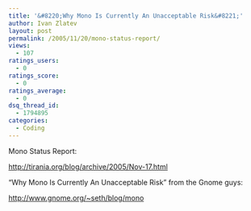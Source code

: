 ```yaml
---
title: '&#8220;Why Mono Is Currently An Unacceptable Risk&#8221;'
author: Ivan Zlatev
layout: post
permalink: /2005/11/20/mono-status-report/
views:
  - 107
ratings_users:
  - 0
ratings_score:
  - 0
ratings_average:
  - 0
dsq_thread_id:
  - 1794895
categories:
  - Coding
---
```

Mono Status Report:

http://tirania.org/blog/archive/2005/Nov-17.html

&#8220;Why Mono Is Currently An Unacceptable Risk&#8221; from the Gnome guys:

http://www.gnome.org/~seth/blog/mono